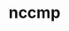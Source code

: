 ---
title: "nccmp"
layout: cache
categories: [package, develop]
meta: {"compilers": ["cce@=18.0.0", "gcc@=10.3.0", "gcc@=11.4.0", "gcc@=9.4.0", "oneapi@=2024.2.1"], "num_specs": 28, "num_specs_by_stack": {"e4s": 4, "e4s-cray-rhel": 5, "e4s-cray-sles": 2, "e4s-neoverse-v2": 5, "e4s-neoverse_v1": 3, "e4s-oneapi": 4, "e4s-power": 1, "root": 28}, "oss": ["rhel8", "sle_hpc15", "ubuntu20.04", "ubuntu22.04"], "platforms": ["linux"], "stacks": ["e4s", "e4s-cray-rhel", "e4s-cray-sles", "e4s-neoverse-v2", "e4s-neoverse_v1", "e4s-oneapi", "e4s-power", "root"], "targets": ["neoverse_v1", "neoverse_v2", "ppc64le", "x86_64_v3", "x86_64_v4"], "versions": ["1.9.1.0"]}
spec_details: [{"compiler": "gcc@=11.4.0", "hash": "2mc5jkuej4qmphmdugf7jvdmcoaudqjw", "os": "ubuntu22.04", "platform": "linux", "size": "-", "stacks": ["e4s-neoverse-v2", "root"], "target": "neoverse_v2", "variants": ["build_system=cmake", "build_type=Release", "generator=make", "~ipo"], "versions": ["1.9.1.0"]}, {"compiler": "gcc@=11.4.0", "hash": "2oyv44tqi6l37aj3bicydvrihmfg4r36", "os": "ubuntu22.04", "platform": "linux", "size": "-", "stacks": ["root"], "target": "neoverse_v2", "variants": ["build_system=cmake", "build_type=Release", "generator=make", "~ipo"], "versions": ["1.9.1.0"]}, {"compiler": "cce@=18.0.0", "hash": "3574pxq6fjoeqeoewhj56v5c6zhegn2d", "os": "rhel8", "platform": "linux", "size": "-", "stacks": ["e4s-cray-rhel", "root"], "target": "x86_64_v3", "variants": ["build_system=cmake", "build_type=Release", "generator=make", "~ipo"], "versions": ["1.9.1.0"]}, {"compiler": "cce@=18.0.0", "hash": "3eu6ii56yifhhvya7iw27vgyus4ttdwp", "os": "rhel8", "platform": "linux", "size": "-", "stacks": ["e4s-cray-rhel", "root"], "target": "x86_64_v3", "variants": ["build_system=cmake", "build_type=Release", "generator=make", "~ipo"], "versions": ["1.9.1.0"]}, {"compiler": "cce@=18.0.0", "hash": "6qs7d3jpfgjcooj3iaoptyshyy37pm4l", "os": "rhel8", "platform": "linux", "size": "-", "stacks": ["e4s-cray-rhel", "root"], "target": "x86_64_v3", "variants": ["build_system=cmake", "build_type=Release", "generator=make", "~ipo"], "versions": ["1.9.1.0"]}, {"compiler": "oneapi@=2024.2.1", "hash": "angqujfn5rbsazikviv2bq5jdc5kfzvj", "os": "ubuntu22.04", "platform": "linux", "size": "-", "stacks": ["e4s-oneapi", "root"], "target": "x86_64_v3", "variants": ["build_system=cmake", "build_type=Release", "generator=make", "~ipo"], "versions": ["1.9.1.0"]}, {"compiler": "cce@=18.0.0", "hash": "bihdf2omelhdcoffvk34nxv6nwfocoqf", "os": "rhel8", "platform": "linux", "size": "-", "stacks": ["root"], "target": "x86_64_v3", "variants": ["build_system=cmake", "build_type=Release", "generator=make", "~ipo"], "versions": ["1.9.1.0"]}, {"compiler": "gcc@=11.4.0", "hash": "csjuw53ghbkyjzktrhh5cgjq6in4kwqm", "os": "ubuntu22.04", "platform": "linux", "size": "-", "stacks": ["e4s-neoverse-v2", "root"], "target": "neoverse_v2", "variants": ["build_system=cmake", "build_type=Release", "generator=make", "~ipo"], "versions": ["1.9.1.0"]}, {"compiler": "gcc@=10.3.0", "hash": "dkb6pob4efpcqq6c4zo25mph4s3ha6nt", "os": "sle_hpc15", "platform": "linux", "size": "-", "stacks": ["e4s-cray-sles", "root"], "target": "x86_64_v4", "variants": ["build_system=cmake", "build_type=Release", "generator=make", "~ipo"], "versions": ["1.9.1.0"]}, {"compiler": "gcc@=11.4.0", "hash": "dwyxvgrvesew363crck6ewsgpfllqrzk", "os": "ubuntu22.04", "platform": "linux", "size": "-", "stacks": ["e4s-neoverse-v2", "root"], "target": "neoverse_v2", "variants": ["build_system=cmake", "build_type=Release", "generator=make", "~ipo"], "versions": ["1.9.1.0"]}, {"compiler": "oneapi@=2024.2.1", "hash": "eeucs6lo6bafeuqgyz3sllrqjfxlh23m", "os": "ubuntu22.04", "platform": "linux", "size": "-", "stacks": ["e4s-oneapi", "root"], "target": "x86_64_v3", "variants": ["build_system=cmake", "build_type=Release", "generator=make", "~ipo"], "versions": ["1.9.1.0"]}, {"compiler": "oneapi@=2024.2.1", "hash": "ji4c5shteb4a2iw2kcnbzlefsjcddwcz", "os": "ubuntu22.04", "platform": "linux", "size": "-", "stacks": ["e4s-oneapi", "root"], "target": "x86_64_v3", "variants": ["build_system=cmake", "build_type=Release", "generator=make", "~ipo"], "versions": ["1.9.1.0"]}, {"compiler": "gcc@=11.4.0", "hash": "jm2uvg2crwfje7xyshafnjgkjgpwct2y", "os": "ubuntu22.04", "platform": "linux", "size": "-", "stacks": ["e4s", "root"], "target": "x86_64_v3", "variants": ["build_system=cmake", "build_type=Release", "generator=make", "~ipo"], "versions": ["1.9.1.0"]}, {"compiler": "cce@=18.0.0", "hash": "jzvhdonhwdp4jnj5yecdrlh5cev4q5bk", "os": "rhel8", "platform": "linux", "size": "-", "stacks": ["e4s-cray-rhel", "root"], "target": "x86_64_v3", "variants": ["build_system=cmake", "build_type=Release", "generator=make", "~ipo"], "versions": ["1.9.1.0"]}, {"compiler": "gcc@=11.4.0", "hash": "kml3wvthjgjxbhcet7b3kyzu6z5vyjss", "os": "ubuntu22.04", "platform": "linux", "size": "-", "stacks": ["e4s-neoverse-v2", "root"], "target": "neoverse_v2", "variants": ["build_system=cmake", "build_type=Release", "generator=make", "~ipo"], "versions": ["1.9.1.0"]}, {"compiler": "gcc@=11.4.0", "hash": "li4fduivpddbg4ntjveg3wkpcgh2pue7", "os": "ubuntu22.04", "platform": "linux", "size": "-", "stacks": ["e4s-neoverse_v1", "root"], "target": "neoverse_v1", "variants": ["build_system=cmake", "build_type=Release", "generator=make", "~ipo"], "versions": ["1.9.1.0"]}, {"compiler": "gcc@=11.4.0", "hash": "m6cjtza7kr2bmiv4kwbj3pnuxw6ypfko", "os": "ubuntu22.04", "platform": "linux", "size": "-", "stacks": ["e4s-neoverse_v1", "root"], "target": "neoverse_v1", "variants": ["build_system=cmake", "build_type=Release", "generator=make", "~ipo"], "versions": ["1.9.1.0"]}, {"compiler": "gcc@=11.4.0", "hash": "mj4hbmc3g2cuqnh3s6jrkxxoighy2qpk", "os": "ubuntu22.04", "platform": "linux", "size": "-", "stacks": ["e4s-neoverse_v1", "root"], "target": "neoverse_v1", "variants": ["build_system=cmake", "build_type=Release", "generator=make", "~ipo"], "versions": ["1.9.1.0"]}, {"compiler": "gcc@=11.4.0", "hash": "mpjxaudna2yii5duxzuia3r3n42ha6ph", "os": "ubuntu22.04", "platform": "linux", "size": "-", "stacks": ["e4s", "root"], "target": "x86_64_v3", "variants": ["build_system=cmake", "build_type=Release", "generator=make", "~ipo"], "versions": ["1.9.1.0"]}, {"compiler": "oneapi@=2024.2.1", "hash": "np7rokpla7szdzsiji4gvxprd7pqtfwf", "os": "ubuntu22.04", "platform": "linux", "size": "-", "stacks": ["e4s-oneapi", "root"], "target": "x86_64_v3", "variants": ["build_system=cmake", "build_type=Release", "generator=make", "~ipo"], "versions": ["1.9.1.0"]}, {"compiler": "oneapi@=2024.2.1", "hash": "o6yujxkgmfhfuxmeptwaifa5cx6dhivh", "os": "ubuntu22.04", "platform": "linux", "size": "-", "stacks": ["root"], "target": "x86_64_v3", "variants": ["build_system=cmake", "build_type=Release", "generator=make", "~ipo"], "versions": ["1.9.1.0"]}, {"compiler": "cce@=18.0.0", "hash": "scijuzzqvvvpdmoqd2nrhvnisysssej2", "os": "rhel8", "platform": "linux", "size": "-", "stacks": ["e4s-cray-rhel", "root"], "target": "x86_64_v3", "variants": ["build_system=cmake", "build_type=Release", "generator=make", "~ipo"], "versions": ["1.9.1.0"]}, {"compiler": "gcc@=11.4.0", "hash": "w2fu7qzr7oxliwon7l5enn6uwe2qjnfc", "os": "ubuntu22.04", "platform": "linux", "size": "-", "stacks": ["e4s-neoverse-v2", "root"], "target": "neoverse_v2", "variants": ["build_system=cmake", "build_type=Release", "generator=make", "~ipo"], "versions": ["1.9.1.0"]}, {"compiler": "gcc@=9.4.0", "hash": "wxe25iieb6bcqcbgdqu4cisobfttnplg", "os": "ubuntu20.04", "platform": "linux", "size": "-", "stacks": ["e4s-power", "root"], "target": "ppc64le", "variants": ["build_system=cmake", "build_type=Release", "generator=make", "~ipo"], "versions": ["1.9.1.0"]}, {"compiler": "gcc@=10.3.0", "hash": "x6chkfpil2egjisoxtqzs73yhg5pwsfm", "os": "sle_hpc15", "platform": "linux", "size": "-", "stacks": ["e4s-cray-sles", "root"], "target": "x86_64_v4", "variants": ["build_system=cmake", "build_type=Release", "generator=make", "~ipo"], "versions": ["1.9.1.0"]}, {"compiler": "gcc@=11.4.0", "hash": "xjvch4kgj75qifnps66k5iqn2qkluhmw", "os": "ubuntu22.04", "platform": "linux", "size": "-", "stacks": ["root"], "target": "x86_64_v3", "variants": ["build_system=cmake", "build_type=Release", "generator=make", "~ipo"], "versions": ["1.9.1.0"]}, {"compiler": "gcc@=11.4.0", "hash": "xp5f5smdrggnaxmzrprqqdekatbnd76g", "os": "ubuntu22.04", "platform": "linux", "size": "-", "stacks": ["e4s", "root"], "target": "x86_64_v3", "variants": ["build_system=cmake", "build_type=Release", "generator=make", "~ipo"], "versions": ["1.9.1.0"]}, {"compiler": "gcc@=11.4.0", "hash": "zsfrez3rxh54i6cvg7cygobs4twvrnkn", "os": "ubuntu22.04", "platform": "linux", "size": "-", "stacks": ["e4s", "root"], "target": "x86_64_v3", "variants": ["build_system=cmake", "build_type=Release", "generator=make", "~ipo"], "versions": ["1.9.1.0"]}]
---